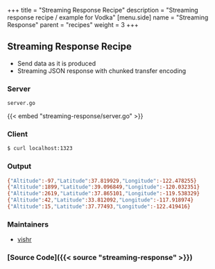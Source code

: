 +++
title = "Streaming Response Recipe"
description = "Streaming response recipe / example for Vodka"
[menu.side]
  name = "Streaming Response"
  parent = "recipes"
  weight = 3
+++

## Streaming Response Recipe

- Send data as it is produced
- Streaming JSON response with chunked transfer encoding

### Server

`server.go`

{{< embed "streaming-response/server.go" >}}

### Client

```sh
$ curl localhost:1323
```

### Output

```sh
{"Altitude":-97,"Latitude":37.819929,"Longitude":-122.478255}
{"Altitude":1899,"Latitude":39.096849,"Longitude":-120.032351}
{"Altitude":2619,"Latitude":37.865101,"Longitude":-119.538329}
{"Altitude":42,"Latitude":33.812092,"Longitude":-117.918974}
{"Altitude":15,"Latitude":37.77493,"Longitude":-122.419416}
```

### Maintainers

- [vishr](https://github.com/vishr)

### [Source Code]({{< source "streaming-response" >}})

